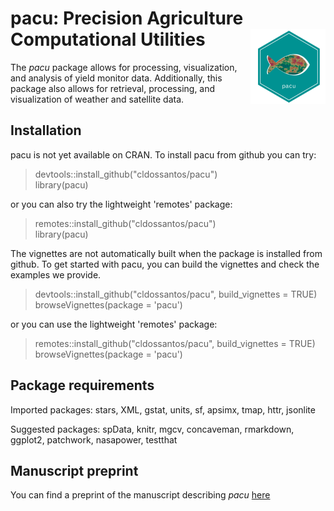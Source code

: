 # pacu: Precision Agriculture Computational Utilities <img src="man/figures/logo.png" align="right" height="120" alt="" />

The *pacu* package allows for processing, visualization, and analysis of yield monitor data. Additionally, this package also allows for retrieval, processing, and visualization of weather and satellite data.


## Installation

pacu is not yet available on CRAN. To install pacu from github you can try:

> devtools::install_github("cldossantos/pacu")\
> library(pacu)

or you can also try the lightweight 'remotes' package:

> remotes::install_github("cldossantos/pacu")\
> library(pacu)

The vignettes are not automatically built when the package is installed from github. To get started with pacu, you can build the vignettes and check the examples we provide.

> devtools::install_github("cldossantos/pacu", build_vignettes = TRUE)\
> browseVignettes(package = 'pacu')

or you can use the lightweight 'remotes' package:

> remotes::install_github("cldossantos/pacu", build_vignettes = TRUE)\
> browseVignettes(package = 'pacu')


## Package requirements

Imported packages: stars, XML, gstat, units, sf, apsimx, tmap, httr, jsonlite

Suggested packages: spData, knitr, mgcv, concaveman, rmarkdown, ggplot2, patchwork, nasapower, testthat

## Manuscript preprint

You can find a preprint of the manuscript describing *pacu* [here](https://www.ssrn.com/abstract=4946676)
